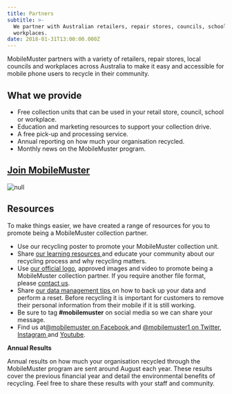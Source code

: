 ```yaml
---
title: Partners
subtitle: >-
  We partner with Australian retailers, repair stores, councils, schools and
  workplaces.
date: 2018-01-31T13:00:00.000Z
---
```

MobileMuster partners with a variety of retailers, repair stores, local councils and workplaces across Australia to make it easy and accessible for mobile phone users to recycle in their community.

## What we provide

* Free collection units that can be used in your retail store, council, school or workplace.
* Education and marketing resources to support your collection drive.
* A free pick-up and processing service. 
* Annual reporting on how much your organisation recycled.
* Monthly news on the MobileMuster program.

## [Join MobileMuster](../partners/#join)

![null](/uploads/iygdp4xttwsbbxjvjyrz.jpg)

## Resources

To make things easier, we have created a range of resources for you to promote being a MobileMuster collection partner.

* Use our recycling poster to promote your MobileMuster collection unit.
* Share [our learning resources ](../education/)and educate your community about our recycling process and why recycling matters.
* Use [our official logo](../resources/mobilemuster-official-logo.jpg), approved images and video to promote being a MobileMuster collection partner. If you require another file format, please [contact us](../contact/).
* Share [our data management tips ](../recycling/)on how to back up your data and perform a reset. Before recycling it is important for customers to remove their personal information from their mobile if it is still working. 
* Be sure to tag **\#mobilemuster** on social media so we can share your message.
* Find us at[@mobilemuster on Facebook ](https://www.facebook.com/mobilemuster)and [@mobilemuster1 on Twitter](../partners/), [Instagram ](https://instagram.com/mobilemuster1)and [Youtube](https://www.youtube.com/channel/UCbDvHea3HSR87hMYdkJ50Fg).

**Annual Results**

Annual results on how much your organisation recycled through the MobileMuster program are sent around August each year. These results cover the previous financial year and detail the environmental benefits of recycling. Feel free to share these results with your staff and community.

